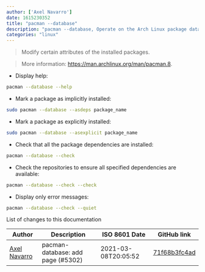 ```yaml
---
author: ['Axel Navarro']
date: 1615230352
title: "pacman --database"
description: "pacman --database, Operate on the Arch Linux package database."
categories: "linux"
---
```

> Modify certain attributes of the installed packages.

> More information: <https://man.archlinux.org/man/pacman.8>.

- Display help:

```bash
pacman --database --help
```

- Mark a package as implicitly installed:

```bash
sudo pacman --database --asdeps package_name
```

- Mark a package as explicitly installed:

```bash
sudo pacman --database --asexplicit package_name
```

- Check that all the package dependencies are installed:

```bash
pacman --database --check
```

- Check the repositories to ensure all specified dependencies are available:

```bash
pacman --database --check --check
```

- Display only error messages:

```bash
pacman --database --check --quiet
```
List of changes to this documentation


Author | Description | ISO 8601 Date | GitHub link
------|-----|-----|-----
[Axel Navarro](mailto:navarroaxel@gmail.com) | pacman-database: add page (#5302) | 2021-03-08T20:05:52 | [71f68b3fc4ad](https://github.com/tldr-pages/tldr/commit/71f68b3fc4ad4d79da540bf572d8135981215495)

